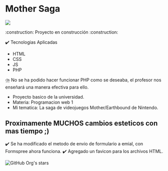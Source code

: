 # Mother Saga

<p align="left">
   <img src="https://img.shields.io/badge/STATUS-EN%20DESAROLLO-green">
   </p>
   :construction: Proyecto en construcción :construction:
<p></p>

 ✔️ Tecnologias Aplicadas

* HTML
* CSS
* JS
* PHP
<p></p>
⛈️ No se ha podido hacer funcionar PHP como se deseaba, el profesor nos enseñará una manera efectiva para ello.
<p></p>

* Proyecto basico de la universidad.
* Materia: Programacion web 1
* Mi tematica: La saga de videojuegos Mother/Earthbound de Nintendo.

## Proximamente MUCHOS cambios esteticos con mas tiempo ;)

<p></p>
✔️ Se ha modificado el metodo de envio de formulario a emial, con Formspree ahora funciona.
✔️ Agregado un favicon para los archivos HTML.
<p></p>

![GitHub Org's stars](https://img.shields.io/github/stars/camilafernanda?style=social)
